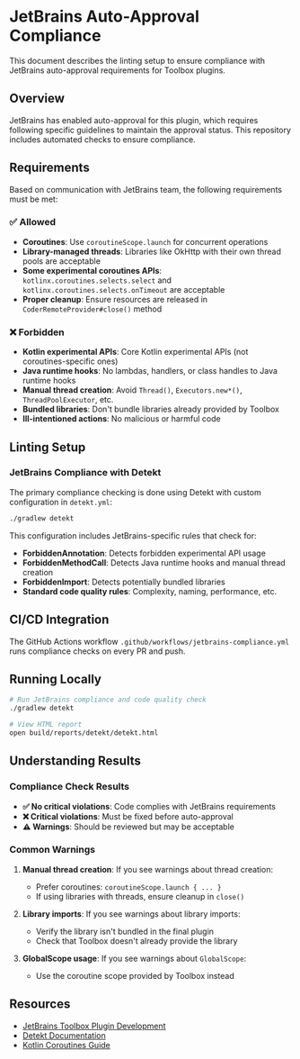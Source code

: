 # JetBrains Auto-Approval Compliance

This document describes the linting setup to ensure compliance with JetBrains auto-approval requirements for Toolbox plugins.

## Overview

JetBrains has enabled auto-approval for this plugin, which requires following specific guidelines to maintain the approval status. This repository includes automated checks to ensure compliance.

## Requirements

Based on communication with JetBrains team, the following requirements must be met:

### ✅ Allowed
- **Coroutines**: Use `coroutineScope.launch` for concurrent operations
- **Library-managed threads**: Libraries like OkHttp with their own thread pools are acceptable
- **Some experimental coroutines APIs**: `kotlinx.coroutines.selects.select` and `kotlinx.coroutines.selects.onTimeout` are acceptable
- **Proper cleanup**: Ensure resources are released in `CoderRemoteProvider#close()` method

### ❌ Forbidden
- **Kotlin experimental APIs**: Core Kotlin experimental APIs (not coroutines-specific ones)
- **Java runtime hooks**: No lambdas, handlers, or class handles to Java runtime hooks
- **Manual thread creation**: Avoid `Thread()`, `Executors.new*()`, `ThreadPoolExecutor`, etc.
- **Bundled libraries**: Don't bundle libraries already provided by Toolbox
- **Ill-intentioned actions**: No malicious or harmful code

## Linting Setup

### JetBrains Compliance with Detekt

The primary compliance checking is done using Detekt with custom configuration in `detekt.yml`:

```bash
./gradlew detekt
```

This configuration includes JetBrains-specific rules that check for:
- **ForbiddenAnnotation**: Detects forbidden experimental API usage
- **ForbiddenMethodCall**: Detects Java runtime hooks and manual thread creation
- **ForbiddenImport**: Detects potentially bundled libraries
- **Standard code quality rules**: Complexity, naming, performance, etc.

## CI/CD Integration

The GitHub Actions workflow `.github/workflows/jetbrains-compliance.yml` runs compliance checks on every PR and push.

## Running Locally

```bash
# Run JetBrains compliance and code quality check
./gradlew detekt

# View HTML report
open build/reports/detekt/detekt.html
```

## Understanding Results

### Compliance Check Results

- **✅ No critical violations**: Code complies with JetBrains requirements
- **❌ Critical violations**: Must be fixed before auto-approval
- **⚠️ Warnings**: Should be reviewed but may be acceptable

### Common Warnings

1. **Manual thread creation**: If you see warnings about thread creation:
   - Prefer coroutines: `coroutineScope.launch { ... }`
   - If using libraries with threads, ensure cleanup in `close()`

2. **Library imports**: If you see warnings about library imports:
   - Verify the library isn't bundled in the final plugin
   - Check that Toolbox doesn't already provide the library

3. **GlobalScope usage**: If you see warnings about `GlobalScope`:
   - Use the coroutine scope provided by Toolbox instead

## Resources

- [JetBrains Toolbox Plugin Development](https://plugins.jetbrains.com/docs/toolbox/)
- [Detekt Documentation](https://detekt.dev/)
- [Kotlin Coroutines Guide](https://kotlinlang.org/docs/coroutines-guide.html)
